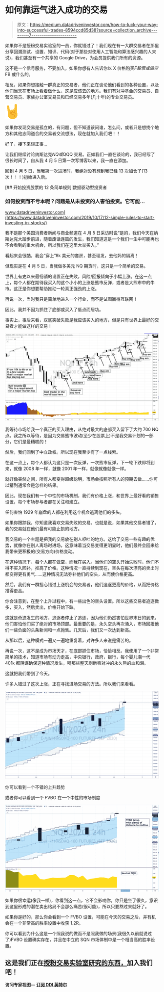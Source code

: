 # 如何靠运气进入成功的交易

> 原文：<https://medium.datadriveninvestor.com/how-to-luck-your-way-into-successful-trades-8594ccd85d38?source=collection_archive---------7----------------------->

如果你不是授粉交易实验室的一员，你就错过了！我们现在有一大群交易者在那里分享回溯测试、设置、知识、代码(对于那些对使用人工智能和算法感兴趣的人来说)，我们甚至有一个共享的 Google Drive，为会员提供我们所有的资源。

这不是一个信号服务，不要加入，如果你想有人告诉你以 X 价格购买$F 股票或做空$FB 或什么的。

相反，如果你想接触一群真正的交易者，他们正在谈论他们看到的各种设置，以及他们当天在市场上看着做什么，这是应该去的地方。我们有对冲基金的交易员、自营交易员、家族办公室交易员和已经交易多年(几十年)的专业交易员。

![](img/9da44b8af5a5e3298246700921da04b0.png)

如果你发现交易是孤立的，有问题，但不知道该问谁，怎么问，或者只是想找个地方和其他志同道合的交易者交流想法，现在就加入我们吧！！

好了，接下来谈正事…

让我们继续讨论纳斯达克$NQ 或$QQQ 交易。正如我们一直在谈论的，我已经写了很长时间了，自从我 4 月 5 日第一次写博客以来，我一直在添加。

回到 4 月 5 日，当我第一次进场时，我绝对没有想到我已经 13 次加仓了(13 次！！！)初始进入后。

[](https://www.datadriveninvestor.com/2019/10/17/12-simple-rules-to-start-investing-in-stocks/) [## 开始投资股票的 12 条简单规则|数据驱动型投资者

### 如何投资而不亏本呢？问题是从未投资的人害怕投资。它可能…

www.datadriveninvestor.com](https://www.datadriveninvestor.com/2019/10/17/12-simple-rules-to-start-investing-in-stocks/) 

我不是那个美国消费者新闻与商业频道在 4 月 5 日采访时说“是的，我们今天在纳斯达克大踏步前进，随着废话连篇的发生，我们知道这是一个我们一生中可能再也不会看到的重大机会，所以我们在这里大举买入。”

看起来会很酷，我会“穿上”8k 美元的套房，甚至理发，去他妈的隔离！

但现实是在 4 月 5 日，当我做多美元 NQ 期货时，这只是一个简单的交易。

世界上有史以来最畅销的设置正在失败，风险/回报倾向于小幅上涨。在这一点上，每个人都在期待我买入的这个小小的上涨是熊市反弹，或者是大熊市中的牛市。这正是你想要帮助推动一轮真正强劲的上涨。

再说一次，当时我只是简单地进入一个行业，而不是试图赢得互联网！

因此，我并不因为抓住了底部或买入了低点而居功。

事实上，事后来看，双底突破失败是我应该买入的地方，但是只有世界上最好的交易者才能做这样的交易！

![](img/b6117ab07384350a089c722981d30817.png)

我等待市场给我一个真正的买入理由，从绝对最大的底部买入留下了大约 700 NQ 点。我之所以等待，是因为交易熊市波动(至少在股票上)不是我交易计划的一部分，它们是最糟糕的！

然后，我们回到了中立政权。所以现在我至少有了一点线索。

在这一点上，每个人都认为这只是一次反弹，一次熊市反弹，下一轮下跌即将到来，就像 2008 年一样，就像 2001 年一样，就像就像就像一样。

就好像突然之间，所有人都变得超级聪明，市场会按照所有人的预期去做……你可以猜到通常会是怎样的结果。

因此，现在我们有一个中性的市场机制，我们有价格上涨，和世界上最好看的销售设置，每个市场参与者都在关注和建立。

任何害怕 1929 年崩盘的人都在利用这个机会逃离他们的多头。

如果你跟踪我，你知道我喜欢交易失败的交易。也就是说，如果其他交易者错了，我的交易就在他们最有可能止损的地方。

我交易的一个主题是把我的交易放在别人呕吐的地方。这给了交易一些有趣的优势，就像你在别人离场时进场，这意味着当交易变得更明显时，他们最终会回来给我带来更积极的(交易方向)价格变动。

在这种情况下，每个人都在做空，而我在买入。当他们的空头开始失败时，他们不得不买入回补，推高了价格。这种情况一直持续到现在，空头在每次漂亮的卖出时都变得更有勇气……这种情况无法弥补他们的空头，从而使价格更高。

然后，我们有一群担心错过上涨机会的交易者，他们追逐更高的价格，从而把价格推得更高。

你会注意到，在整个上升过程中，有一些出色的空头设置。所以这些交易者追逐做多，买入，然后卖出，价格开始下跌。

这就是奇迹发生的地方，追逐者停止了追逐，因为他们仍然害怕世界末日的到来，他们害怕他们买了绝对的市场顶部。最重要的是，永久空头再次涌入，市场回报他们一些负面的头条新闻和一点抛售。几天后，我们又一次达到新高。

从那以后，这种模式一遍又一遍地重复着，对许多人来说是痛苦的。

再说一次，这不是成为市场天才，在底部抓住市场，恰恰相反。我使用了一个非常简单的技术，知道市场有动力走高，中央银行，政府，银行，每个婴儿潮一代 401k 都阴谋确保这种情况发生，喝那些整天刷新零对冲的永久熊的血和泪。

这就把我们带到了今天。

许多人错过了这次上涨，正在寻找进场交易的方法。所以我们来看看。

![](img/4362fb00dac05b57b917785a2a6f0bf6.png)

你可以看到一个不错的上升趋势

或者你可以看到一个 FVBO 在一个中性的市场制度

![](img/68fcb2bac4f9c36c1aceb9701ff26894.png)

如果你很幸运(像我一样)，你看到这一点，它不会影响你，你只是坐了很久，意识到这里形成的潜在卖出格局不会那么痛苦(很可能)，所以只要熬过来就好了。

如果你是好的，那么你会看到一个 FVBO 设置，可能在今天的交易之后，并有机会在一个非常高的胜率设置中收获 1.2R。

你可以看到为什么这是一个照我说的做而不是照我做的场景(我很久以前就说过了)FVBO 设置确实存在，并且在中立的 SQN 市场体制中是一个相当高的胜率设置。

## 这是我们正在[授粉交易实验室研究的东西，](https://www.pollinatetrading.com/offers/Pi5sdoDs)加入我们吧！

**访问专家视图—** [**订阅 DDI 英特尔**](https://datadriveninvestor.com/ddi-intel)